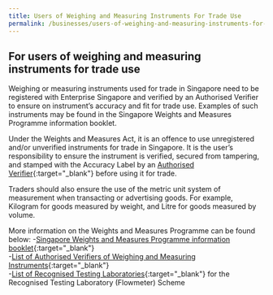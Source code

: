 ```yaml
---
title: Users of Weighing and Measuring Instruments For Trade Use
permalink: /businesses/users-of-weighing-and-measuring-instruments-for-trade-use
---
```

## For users of weighing and measuring instruments for trade use

Weighing or measuring instruments used for trade in Singapore need to be registered with Enterprise Singapore and verified by an Authorised Verifier to ensure on instrument’s accuracy and fit for trade use. Examples of such instruments may be found in the Singapore Weights and Measures Programme information booklet.

Under the Weights and Measures Act, it is an offence to use unregistered and/or unverified instruments for trade in Singapore. It is the user’s responsibility to ensure the instrument is verified, secured from tampering, and stamped with the Accuracy Label by an [Authorised Verifier](/files/businesses/authorised-verifiers-list.pdf){:target="_blank"} before using it for trade.

Traders should also ensure the use of the metric unit system of measurement when transacting or advertising goods. For example, Kilogram for goods measured by weight, and Litre for goods measured by volume.

More information on the Weights and Measures Programme can be found below:
-[Singapore Weights and Measures Programme information booklet](/files/businesses/wmo_info_booklet.pdf){:target="_blank"}<br>
-[List of Authorised Verifiers of Weighing and Measuring Instruments](/files/businesses/authorised-verifiers-list.pdf){:target="_blank"}<br>
-[List of Recognised Testing Laboratories](/files/businesses/list_of_rtl.pdf){:target="_blank"} for the Recognised Testing Laboratory (Flowmeter) Scheme<br>

